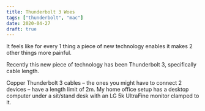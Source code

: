 ```yaml
---
title: Thunderbolt 3 Woes
tags: ["thunderbolt", "mac"]
date: 2020-04-27
draft: true
---
```


It feels like for every 1 thing a piece of new technology enables it makes 2 other things more painful.

Recently this new piece of technology has been Thunderbolt 3, specifically cable length.

<!-- more -->

Copper Thunderbolt 3 cables – the ones you might have to connect 2 devices – have a length limit of 2m. My home office setup has a desktop computer under a sit/stand desk with an LG 5k UltraFine monitor clamped to it.
